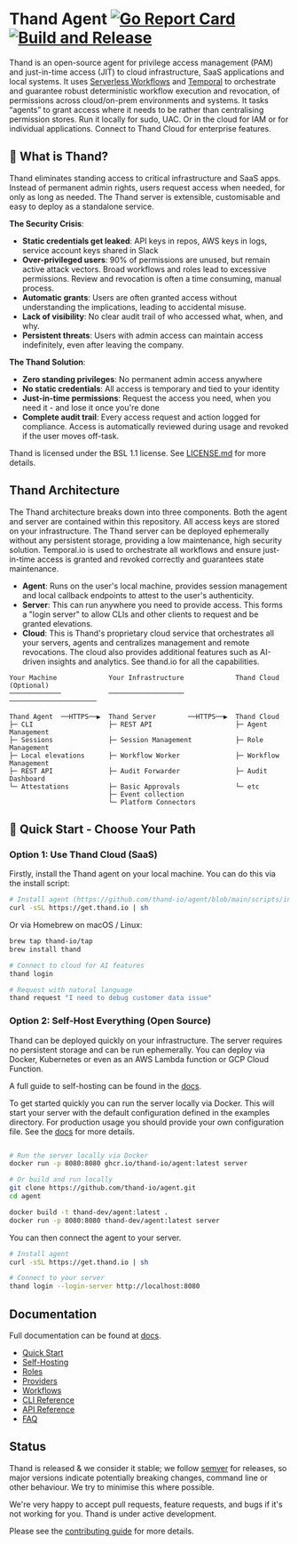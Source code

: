 # Thand Agent [![Go Report Card](https://goreportcard.com/badge/github.com/thand-io/agent)](https://goreportcard.com/report/github.com/thand-io/agent) [![Build and Release](https://github.com/thand-io/agent/actions/workflows/test-and-build.yml/badge.svg)](https://github.com/thand-io/agent/actions/workflows/test-and-build.yml)

Thand is an open-source agent for privilege access management (PAM) and just-in-time access (JIT) to cloud infrastructure, SaaS applications and local systems. It uses [Serverless Workflows](https://serverlessworkflow.io/) and [Temporal](https://www.temporal.io) to orchestrate and guarantee robust deterministic workflow execution and revocation, of permissions across cloud/on-prem environments and systems. It tasks “agents” to grant access where it needs to be rather than centralising permission stores. Run it locally for sudo, UAC. Or in the cloud for IAM or for individual applications. Connect to Thand Cloud for enterprise features.

## 🎯 What is Thand?

Thand eliminates standing access to critical infrastructure and SaaS apps. Instead of permanent admin rights, users request access when needed, for only as long as needed. The Thand server is extensible, customisable and easy to deploy as a standalone service.

**The Security Crisis**:

- **Static credentials get leaked**: API keys in repos, AWS keys in logs, service account keys shared in Slack
- **Over-privileged users**: 90% of permissions are unused, but remain active attack vectors. Broad workflows and roles lead to excessive permissions. Review and revocation is often a time consuming, manual process.
- **Automatic grants**: Users are often granted access without understanding the implications, leading to accidental misuse.
- **Lack of visibility**: No clear audit trail of who accessed what, when, and why.
- **Persistent threats**: Users with admin access can maintain access indefinitely, even after leaving the company.

**The Thand Solution**:

- **Zero standing privileges**: No permanent admin access anywhere
- **No static credentials**: All access is temporary and tied to your identity
- **Just-in-time permissions**: Request the access you need, when you need it - and lose it once you're done
- **Complete audit trail**: Every access request and action logged for compliance. Access is automatically reviewed during usage and revoked if the user moves off-task.

Thand is licensed under the BSL 1.1 license. See [LICENSE.md](LICENSE.md) for more details.

## Thand Architecture

The Thand architecture breaks down into three components. Both the agent and server
are contained within this repository. All access keys are stored on your infrastructure.
The Thand server can be deployed ephemerally without any persistent storage, providing a
low maintenance, high security solution. Temporal.io is used to orchestrate all workflows
and ensure just-in-time access is granted and revoked correctly and guarantees state maintenance.

- **Agent**: Runs on the user's local machine, provides session management and local callback endpoints to attest to the user's authenticity.
- **Server**: This can run anywhere you need to provide access. This forms a "login server" to allow CLIs and other clients to request and be granted elevations.
- **Cloud**: This is Thand's proprietary cloud service that orchestrates all your servers, agents and centralizes management and remote revocations. The cloud also provides additional features such as AI-driven insights and analytics. See thand.io for all the capabilities.

```
Your Machine             Your Infrastructure             Thand Cloud (Optional)
─────────────            ───────────────────             ──────────────────────

Thand Agent  ──HTTPS──▶  Thand Server        ──HTTPS──▶  Thand Cloud
├─ CLI                   ├─ REST API                     ├─ Agent Management
├─ Sessions              ├─ Session Management           ├─ Role Management
├─ Local elevations      ├─ Workflow Worker              ├─ Workflow Management
├─ REST API              ├─ Audit Forwarder              ├─ Audit Dashboard
└─ Attestations          ├─ Basic Approvals              └─ etc
                         ├─ Event collection
                         └─ Platform Connectors

```



## 🚀 Quick Start - Choose Your Path

### Option 1:  Use Thand Cloud (SaaS)

Firstly, install the Thand agent on your local machine. You can do this via the install script:

```bash
# Install agent (https://github.com/thand-io/agent/blob/main/scripts/install.sh). Trust but verify!
curl -sSL https://get.thand.io | sh

```

Or via Homebrew on macOS / Linux:

```bash
brew tap thand-io/tap
brew install thand
```

```bash
# Connect to cloud for AI features
thand login

# Request with natural language
thand request "I need to debug customer data issue"

```

### Option 2: Self-Host Everything (Open Source)

Thand can be deployed quickly on your infrastructure. The server requires no persistent storage and can be run ephemerally. You can deploy via Docker, Kubernetes or even as an AWS Lambda function or GCP Cloud Function.

A full guide to self-hosting can be found in the [docs](https://github.com/thand-io/agent/wiki/Self-Hosting).

To get started quickly you can run the server locally via Docker. This will start your server with the default configuration defined in the examples directory. For production usage you should provide your own configuration file. See the [docs](https://github.com/thand-io/agent/wiki/Configuration) for more details.

```bash

# Run the server locally via Docker
docker run -p 8080:8080 ghcr.io/thand-io/agent:latest server

# Or build and run locally
git clone https://github.com/thand-io/agent.git
cd agent

docker build -t thand-dev/agent:latest .
docker run -p 8080:8080 thand-dev/agent:latest server

```

You can then connect the agent to your server.

```bash
# Install agent
curl -sSL https://get.thand.io | sh

# Connect to your server
thand login --login-server http://localhost:8080

```

## Documentation

Full documentation can be found at [docs](https://github.com/thand-io/agent/wiki).

- [Quick Start](https://github.com/thand-io/agent/wiki/Getting-started)
- [Self-Hosting](https://github.com/thand-io/agent/wiki/Self-Hosting)
- [Roles](https://github.com/thand-io/agent/wiki/Roles)
- [Providers](https://github.com/thand-io/agent/wiki/Providers)
- [Workflows](https://github.com/thand-io/agent/wiki/Workflows)
- [CLI Reference](https://github.com/thand-io/agent/wiki/CLI)
- [API Reference](https://github.com/thand-io/agent/wiki/API)
- [FAQ](https://github.com/thand-io/agent/wiki/FAQ)


## Status

Thand is released & we consider it stable; we follow [semver](https://semver.org/) for releases, so major versions indicate potentially breaking changes, command line or other behaviour. We try to minimise this where possible.

We're very happy to accept pull requests, feature requests, and bugs if it's not working for you. Thand is under active development.

Please see the [contributing guide](CONTRIBUTING.md) for more details.

